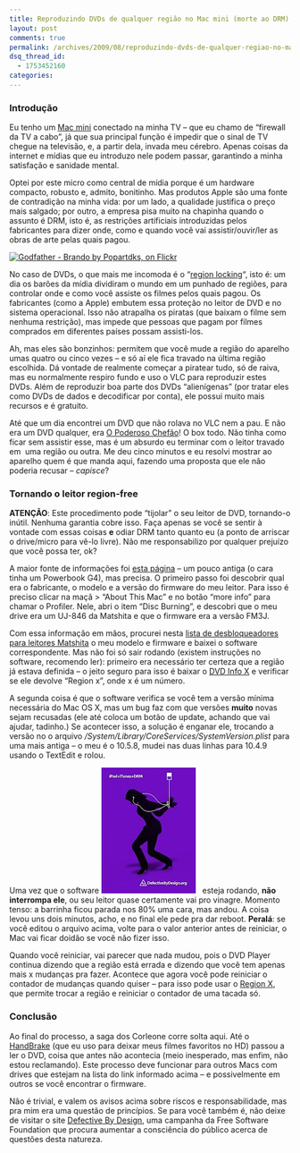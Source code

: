 ```yaml
---
title: Reproduzindo DVDs de qualquer região no Mac mini (morte ao DRM)
layout: post
comments: true
permalink: /archives/2009/08/reproduzindo-dvds-de-qualquer-regiao-no-mac-mini-morte-ao-drm.html/
dsq_thread_id:
  - 1753452160
categories:
---
```

### Introdução

Eu tenho um [Mac mini][1] conectado na minha TV &#8211; que eu chamo de &#8220;firewall da TV a cabo&#8221;, já que sua principal função é impedir que o sinal de TV chegue na televisão, e, a partir dela, invada meu cérebro. Apenas coisas da internet e mídias que eu introduzo nele podem passar, garantindo a minha satisfação e sanidade mental.

Optei por este micro como central de mídia porque é um hardware compacto, robusto e, admito, bonitinho. Mas produtos Apple são uma fonte de contradição na minha vida: por um lado, a qualidade justifica o preço mais salgado; por outro, a empresa pisa muito na chapinha quando o assunto é DRM, isto é, as restrições artificiais introduzidas pelos fabricantes para dizer onde, como e quando você vai assistir/ouvir/ler as obras de arte pelas quais pagou.

[<img class=" alignright right" src="http://farm4.static.flickr.com/3230/3050960030_236af92d3f_m.jpg" alt="Godfather - Brando by Popartdks, on Flickr" width="240" height="240" />][2]

No caso de DVDs, o que mais me incomoda é o &#8220;[region locking][3]&#8220;, isto é: um dia os barões da mídia dividiram o mundo em um punhado de regiões, para controlar onde e como você assiste os filmes pelos quais pagou. Os fabricantes (como a Apple) embutem essa proteção no leitor de DVD e no sistema operacional. Isso não atrapalha os piratas (que baixam o filme sem nenhuma restrição), mas impede que pessoas que pagam por filmes comprados em diferentes países possam assisti-los.

Ah, mas eles são bonzinhos: permitem que você mude a região do aparelho umas quatro ou cinco vezes &#8211; e só aí ele fica travado na última região escolhida. Dá vontade de realmente começar a piratear tudo, só de raiva, mas eu normalmente respiro fundo e uso o VLC para reproduzir estes DVDs. Além de reproduzir boa parte dos DVDs &#8220;alienígenas&#8221; (por tratar eles como DVDs de dados e decodificar por conta), ele possui muito mais recursos e é gratuito.

Até que um dia encontrei um DVD que não rolava no VLC nem a pau. E não era um DVD qualquer, era [O Poderoso Chefão][4]! O box todo. Não tinha como ficar sem assistir esse, mas é um absurdo eu terminar com o leitor travado em  uma região ou outra. Me deu cinco minutos e eu resolvi mostrar ao aparelho quem é que manda aqui, fazendo uma proposta que ele não poderia recusar &#8211; *capisce*?

### Tornando o leitor region-free

**ATENÇÃO**: Este procedimento pode &#8220;tijolar&#8221; o seu leitor de DVD, tornando-o inútil. Nenhuma garantia cobre isso. Faça apenas se você se sentir à vontade com essas coisas **e** odiar DRM tanto quanto eu (a ponto de arriscar o drive/micro para vê-lo livre). Não me responsabilizo por qualquer prejuízo que você possa ter, ok?

A maior fonte de informações foi [esta página][5] &#8211; um pouco antiga (o cara tinha um Powerbook G4), mas precisa. O primeiro passo foi descobrir qual era o fabricante, o modelo e a versão do firmware do meu leitor. Para isso é preciso clicar na maçã > &#8220;About This Mac&#8221; e no botão &#8220;more info&#8221; para chamar o Profiler. Nele, abri o item &#8220;Disc Burning&#8221;, e descobri que o meu drive era um UJ-846 da Matshita e que o firmware era a versão FM3J.

Com essa informação em mãos, procurei nesta [lista de desbloqueadores para leitores Matshita][6] o meu modelo e firmware e baixei o software correspondente. Mas não foi só sair rodando (existem instruções no software, recomendo ler): primeiro era necessário ter certeza que a região já estava definida &#8211; o jeito seguro para isso é baixar o [DVD Info X][7] e verificar se ele devolve &#8220;Region x&#8221;, onde x é um número.

A segunda coisa é que o software verifica se você tem a versão mínima necessária do Mac OS X, mas um bug faz com que versões **muito** novas sejam recusadas (ele até coloca um botão de update, achando que vai ajudar, tadinho.) Se acontecer isso, a solução é enganar ele, trocando a versão no o arquivo */System/Library/CoreServices/SystemVersion.plist* para uma mais antiga &#8211; o meu é o 10.5.8, mudei nas duas linhas para 10.4.9 usando o TextEdit e rolou.

Uma vez que o software [<img class="size-full wp-image-2696 alignleft left" style="margin-right: 12px" src="/wp-content/uploads/2009/08/defectivebydesign.jpg" alt="Logo da campanha da Free Software Foundation para promover a consciência acerca dos males do DRM. Visite http://www.defectivebydesign.org/ para mais informações." width="169" height="225" />][8]esteja rodando, **não interrompa ele**, ou seu leitor quase certamente vai pro vinagre. Momento tenso: a barrinha ficou parada nos 80% uma cara, mas andou. A coisa levou uns dois minutos, acho, e no final ele pede pra dar reboot. **Peralá**: se você editou o arquivo acima, volte para o valor anterior antes de reiniciar, o Mac vai ficar doidão se você não fizer isso.

Quando você reiniciar, vai parecer que nada mudou, pois o DVD Player continua dizendo que a região está errada e dizendo que você tem apenas mais x mudanças pra fazer. Acontece que agora você pode reiniciar o contador de mudanças quando quiser &#8211; para isso pode usar o [Region X][9], que permite trocar a região e reiniciar o contador de uma tacada só.

### Conclusão

Ao final do processo, a saga dos Corleone corre solta aqui. Até o [HandBrake][10] (que eu uso para deixar meus filmes favoritos no HD) passou a ler o DVD, coisa que antes não acontecia (meio inesperado, mas enfim, não estou reclamando). Este processo deve funcionar para outros Macs com drives que estejam na lista do link informado acima &#8211; e possivelmente em outros se você encontrar o firmware.

Não é trivial, e valem os avisos acima sobre riscos e responsabilidade, mas pra mim era uma questão de princípios. Se para você também é, não deixe de visitar o site [Defective By Design][8], uma campanha da Free Software Foundation que procura aumentar a consciência do público acerca de questões desta natureza.

 [1]: http://www.apple.com/br/macmini/
 [2]: http://www.flickr.com/photos/dkstone/3050960030/
 [3]: http://pt.wikipedia.org/wiki/DVD#C.C3.B3digos_das_regi.C3.B5es
 [4]: http://pt.wikipedia.org/wiki/The_Godfather
 [5]: http://macosx.com/forums/hardware-peripherals/297480-my-powerbook-g4s-dvd-region-free.html
 [6]: http://forum.rpc1.org/viewtopic.php?t=43082
 [7]: http://www.macupdate.com/info.php/id/16366
 [8]: http://www.defectivebydesign.org/
 [9]: http://www.macupdate.com/info.php/id/13801
 [10]: http://handbrake.fr/
